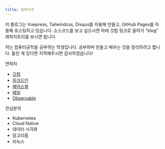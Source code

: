 ```yaml
---
title: 갈무리곳
---
```

이 블로그는 Vuepress, Tailwindcss, Disqus를 이용해 만들고,
GitHub Pages를 이용해 호스팅하고 있습니다.
소스코드를 보고 싶으시면 아래 깃헙 링크로 들어가
"blog" 레파지토리를 보시면 됩니다.

저는 컴퓨터공학을 공부하는 학생입니다. 
공부하며 만들고 배우는 것을 정리하려고 합니다.
틀린 게 있다면 지적해주시면 감사하겠습니다!


연락처 
  - [깃헙](https://github.com/JonghunBok)
  - [링크드인](https://www.linkedin.com/in/jonghunbok/)
  - [페이스북](https://www.facebook.com/jonghun.park.16)
  - [메일](mailto:jonghun.park.194@gmail.com)
  - [Observable](https://observablehq.com/@jonghunpark)


관심분야
  - Kubernetes
  - Cloud Native
  - 데이터 시각화
  - 알고리즘
  - 리눅스
